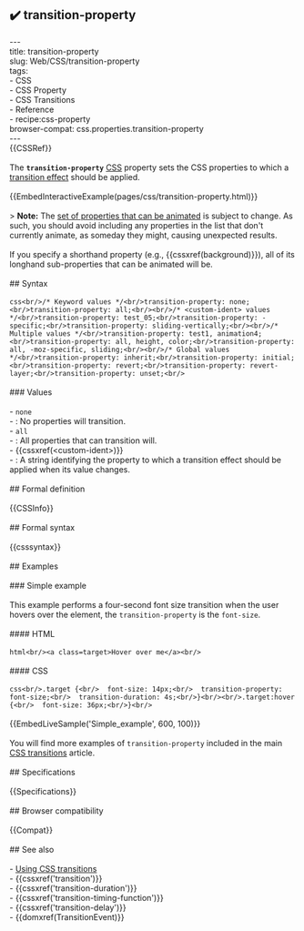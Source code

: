 ## ✔️ transition-property 
 ---<br/>title: transition-property<br/>slug: Web/CSS/transition-property<br/>tags:<br/>  - CSS<br/>  - CSS Property<br/>  - CSS Transitions<br/>  - Reference<br/>  - recipe:css-property<br/>browser-compat: css.properties.transition-property<br/>---<br/>{{CSSRef}}<br/><br/>The **`transition-property`** [CSS](/en-US/docs/Web/CSS) property sets the CSS properties to which a [transition effect](/en-US/docs/Web/CSS/CSS_Transitions/Using_CSS_transitions) should be applied.<br/><br/>{{EmbedInteractiveExample(pages/css/transition-property.html)}}<br/><br/>> **Note:** The [set of properties that can be animated](/en-US/docs/Web/CSS/CSS_animated_properties) is subject to change. As such, you should avoid including any properties in the list that don't currently animate, as someday they might, causing unexpected results.<br/><br/>If you specify a shorthand property (e.g., {{cssxref(background)}}), all of its longhand sub-properties that can be animated will be.<br/><br/>## Syntax<br/><br/>```css<br/>/* Keyword values */<br/>transition-property: none;<br/>transition-property: all;<br/><br/>/* <custom-ident> values */<br/>transition-property: test_05;<br/>transition-property: -specific;<br/>transition-property: sliding-vertically;<br/><br/>/* Multiple values */<br/>transition-property: test1, animation4;<br/>transition-property: all, height, color;<br/>transition-property: all, -moz-specific, sliding;<br/><br/>/* Global values */<br/>transition-property: inherit;<br/>transition-property: initial;<br/>transition-property: revert;<br/>transition-property: revert-layer;<br/>transition-property: unset;<br/>```<br/><br/>### Values<br/><br/>- `none`<br/>  - : No properties will transition.<br/>- `all`<br/>  - : All properties that can transition will.<br/>- {{cssxref(&lt;custom-ident&gt;)}}<br/>  - : A string identifying the property to which a transition effect should be applied when its value changes.<br/><br/>## Formal definition<br/><br/>{{CSSInfo}}<br/><br/>## Formal syntax<br/><br/>{{csssyntax}}<br/><br/>## Examples<br/><br/>### Simple example<br/><br/>This example performs a four-second font size transition when the user hovers over the element, the `transition-property` is the `font-size`.<br/><br/>#### HTML<br/><br/>```html<br/><a class=target>Hover over me</a><br/>```<br/><br/>#### CSS<br/><br/>```css<br/>.target {<br/>  font-size: 14px;<br/>  transition-property: font-size;<br/>  transition-duration: 4s;<br/>}<br/><br/>.target:hover {<br/>  font-size: 36px;<br/>}<br/>```<br/><br/>{{EmbedLiveSample('Simple_example', 600, 100)}}<br/><br/>You will find more examples of `transition-property` included in the main [CSS transitions](/en-US/docs/Web/CSS/CSS_Transitions/Using_CSS_transitions) article.<br/><br/>## Specifications<br/><br/>{{Specifications}}<br/><br/>## Browser compatibility<br/><br/>{{Compat}}<br/><br/>## See also<br/><br/>- [Using CSS transitions](/en-US/docs/Web/CSS/CSS_Transitions/Using_CSS_transitions)<br/>- {{cssxref('transition')}}<br/>- {{cssxref('transition-duration')}}<br/>- {{cssxref('transition-timing-function')}}<br/>- {{cssxref('transition-delay')}}<br/>- {{domxref(TransitionEvent)}}<br/>